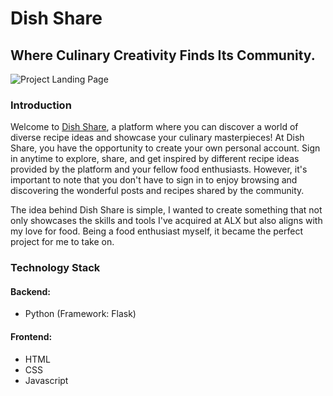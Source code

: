 # Dish Share
## Where Culinary Creativity Finds Its Community.
![Project Landing Page](https://github.com/Elbadil/Dish_Share/tree/master/app/static/images/landing-page.jpg)
### Introduction
Welcome to [Dish Share](https://www.elbadel.tech), a platform where you can discover a world of diverse recipe ideas and showcase your culinary masterpieces!
At Dish Share, you have the opportunity to create your own personal account. Sign in anytime to explore, share, and get inspired by different recipe ideas provided by the platform and your fellow food enthusiasts. However, it's important to note that you don't have to sign in to enjoy browsing and discovering the wonderful posts and recipes shared by the community.

The idea behind Dish Share is simple, I wanted to create something that not only showcases the skills and tools I've acquired at ALX but also aligns with my love for food. Being a food enthusiast myself, it became the perfect project for me to take on.

### Technology Stack
#### Backend:
* Python (Framework: Flask)

#### Frontend:
* HTML
* CSS
* Javascript


